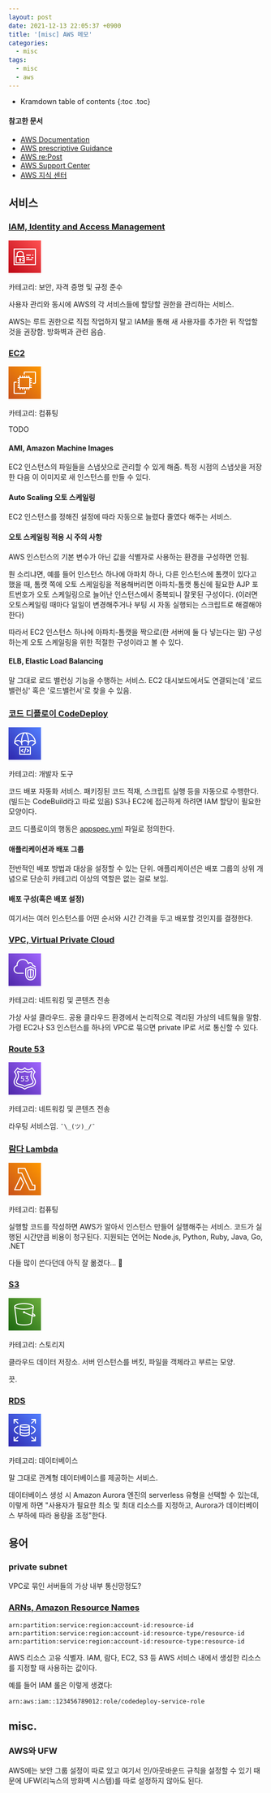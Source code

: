 ```yaml
---
layout: post
date: 2021-12-13 22:05:37 +0900
title: '[misc] AWS 메모'
categories:
  - misc
tags:
  - misc
  - aws
---
```


* Kramdown table of contents
{:toc .toc}

#### 참고한 문서

- [AWS Documentation](https://docs.aws.amazon.com/)
- [AWS prescriptive Guidance](https://aws.amazon.com/ko/prescriptive-guidance/?nc1=h_ls&apg-all-cards.sort-by=item.additionalFields.sortText&apg-all-cards.sort-order=desc&awsf.apg-new-filter=*all&awsf.apg-content-type-filter=*all&awsf.apg-code-filter=*all&awsf.apg-category-filter=*all&awsf.apg-rtype-filter=*all&awsf.apg-isv-filter=*all&awsf.apg-product-filter=*all&awsf.apg-env-filter=*all)
- [AWS re:Post](https://www.repost.aws/)
- [AWS Support Center](https://console.aws.amazon.com/support)
- [AWS 지식 센터](https://aws.amazon.com/ko/premiumsupport/knowledge-center/)

## 서비스

### [IAM, Identity and Access Management](https://aws.amazon.com/ko/iam/)

![](/images/Arch_AWS-Identity-and-Access-Management_48.png)

카테고리: 보안, 자격 증명 및 규정 준수

사용자 관리와 동시에 AWS의 각 서비스들에 할당할 권한을 관리하는 서비스.

AWS는 루트 권한으로 직접 작업하지 말고 IAM을 통해 새 사용자를 추가한 뒤 작업할 것을 권장함. 방화벽과 관련 음슴.

### [EC2](https://aws.amazon.com/ko/ec2/)

![](/images/Arch_Amazon-EC2_48.png)

카테고리: 컴퓨팅

TODO

#### AMI, Amazon Machine Images

EC2 인스턴스의 파일들을 스냅샷으로 관리할 수 있게 해줌. 특정 시점의 스냅샷을 저장한 다음 이 이미지로 새 인스턴스를 만들 수 있다.

#### Auto Scaling 오토 스케일링

EC2 인스턴스를 정해진 설정에 따라 자동으로 늘렸다 줄였다 해주는 서비스.

#### 오토 스케일링 적용 시 주의 사항

AWS 인스턴스의 기본 변수가 아닌 값을 식별자로 사용하는 환경을 구성하면 안됨.

뭔 소리냐면, 예를 들어 인스턴스 하나에 아파치 하나, 다른 인스턴스에 톰캣이 있다고 했을 때, 톰캣 쪽에 오토 스케일링을 적용해버리면 아파치-톰캣 통신에 필요한 AJP 포트번호가 오토 스케일링으로 늘어난 인스턴스에서 중복되니 잘못된 구성이다. (이러면 오토스케일링 때마다 일일이 변경해주거나 부팅 시 자동 실행되는 스크립트로 해결해야 한다)

따라서 EC2 인스턴스 하나에 아파치-톰캣을 짝으로(한 서버에 둘 다 넣는다는 말) 구성하는게 오토 스케일링을 위한 적절한 구성이라고 볼 수 있다.

#### ELB, Elastic Load Balancing

말 그대로 로드 밸런싱 기능을 수행하는 서비스. EC2 대시보드에서도 연결되는데 '로드 밸런싱' 혹은 '로드밸런서'로 찾을 수 있음.

### [코드 디플로이 CodeDeploy](https://aws.amazon.com/ko/codedeploy/)

![](/images/Arch_AWS-CodeDeploy_48.png)

카테고리: 개발자 도구

코드 배포 자동화 서비스. 패키징된 코드 적재, 스크립트 실행 등을 자동으로 수행한다. (빌드는 CodeBuild라고 따로 있음) S3나 EC2에 접근하게 하려면 IAM 할당이 필요한 모양이다.

코드 디플로이의 행동은  [appspec.yml](https://docs.aws.amazon.com/codedeploy/latest/userguide/reference-appspec-file.html) 파일로 정의한다.

#### 애플리케이션과 배포 그룹

전반적인 배포 방법과 대상을 설정할 수 있는 단위. 애플리케이션은 배포 그룹의 상위 개념으로 단순히 카테고리 이상의 역할은 없는 걸로 보임.

#### 배포 구성(혹은 배포 설정)

여기서는 여러 인스턴스를 어떤 순서와 시간 간격을 두고 배포할 것인지를 결정한다.

### [VPC, Virtual Private Cloud](https://aws.amazon.com/ko/vpc/)

![](/images/Arch_Amazon-Virtual-Private-Cloud_48.png)

카테고리: 네트워킹 및 콘텐츠 전송

가상 사설 클라우드. 공용 클라우드 환경에서 논리적으로 격리된 가상의 네트웤을 말함. 가령 EC2나 S3 인스턴스를 하나의 VPC로 묶으면 private IP로 서로 통신할 수 있다.

### [Route 53](https://aws.amazon.com/ko/route53/)

![](/images/Arch_Amazon-Route-53_48.png)

카테고리: 네트워킹 및 콘텐츠 전송

라우팅 서비스임. `¯\_(ツ)_/¯`

### [람다 Lambda](https://aws.amazon.com/ko/lambda/)

![](/images/Arch_AWS-Lambda_48.png)

카테고리: 컴퓨팅

실행할 코드를 작성하면 AWS가 알아서 인스턴스 만들어 실행해주는 서비스. 코드가 실행된 시간만큼 비용이 청구된다. 지원되는 언어는 Node.js, Python, Ruby, Java, Go, .NET

다들 많이 쓴다던데 아직 잘 몲겠다... 🤔

### [S3](https://aws.amazon.com/ko/s3/)

![](/images/Arch_Amazon-Simple-Storage-Service_48.png)

카테고리: 스토리지

클라우드 데이터 저장소. 서버 인스턴스를 버킷, 파일을 객체라고 부르는 모양.

끗.

### [RDS](https://aws.amazon.com/ko/rds/)

![](/images/Arch_Amazon-RDS_48.png)

카테고리: 데이터베이스

말 그대로 관계형 데이터베이스를 제공하는 서비스.

데이터베이스 생성 시 Amazon Aurora 엔진의 serverless 유형을 선택할 수 있는데, 이렇게 하면 "사용자가 필요한 최소 및 최대 리소스를 지정하고, Aurora가 데이터베이스 부하에 따라 용량을 조정"한다.

## 용어

### private subnet

VPC로 묶인 서버들의 가상 내부 통신망정도?

### [ARNs, Amazon Resource Names](https://docs.aws.amazon.com/ko_kr/general/latest/gr/aws-arns-and-namespaces.html)

```
arn:partition:service:region:account-id:resource-id
arn:partition:service:region:account-id:resource-type/resource-id
arn:partition:service:region:account-id:resource-type:resource-id
```

AWS 리소스 고유 식별자. IAM, 람다, EC2, S3 등 AWS 서비스 내에서 생성한 리소스를 지정할 때 사용하는 값이다.

예를 들어 IAM 롤은 이렇게 생겼다:

```
arn:aws:iam::123456789012:role/codedeploy-service-role
```

## misc.

### AWS와 UFW

AWS에는 보안 그룹 설정이 따로 있고 여기서 인/아웃바운드 규칙을 설정할 수 있기 때문에 UFW(리눅스의 방화벽 시스템)를 따로 설정하지 않아도 된다.
